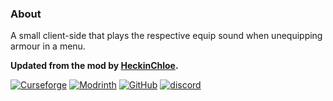 ### About
A small client-side that plays the respective equip sound when unequipping armour in a menu.

**Updated from the mod by [HeckinChloe](https://www.curseforge.com/members/heckinchloe/projects).**

[![Curseforge](https://badges.penpow.dev/badges/available/curseforge/cozy-minimal.svg)](https://curseforge.com/minecraft/mc-mods/armour-sound-tweak-updated) [![Modrinth](https://badges.penpow.dev/badges/available/modrinth/cozy-minimal.svg)](https://modrinth.com/mod/armour-sound-tweak-updated) [![GitHub](https://badges.penpow.dev/badges/available/github/cozy-minimal.svg)](https://github.com/yourlocalfinancialadvisor/ArmourSoundTweakUpdated) [![discord](https://badges.penpow.dev/badges/social/discord-singular/cozy-minimal.svg)](https://discord.gg/TyfPRCrJ9E)
